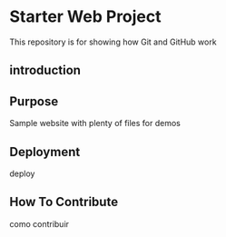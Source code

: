 # Starter Web Project

This repository is for showing how Git and GitHub work

## introduction


## Purpose

Sample website with plenty of files for demos

## Deployment

deploy

## How To Contribute

como contribuir